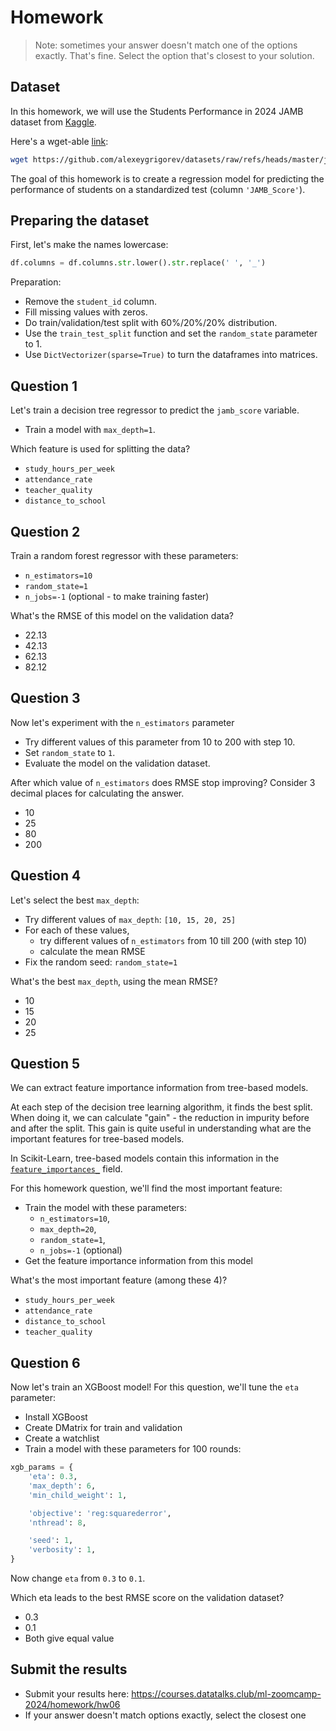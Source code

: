 # Homework

> Note: sometimes your answer doesn't match one of the options exactly. That's fine. Select the option that's closest to your solution.

## Dataset

In this homework, we will use the Students Performance in 2024 JAMB dataset from [Kaggle](https://www.kaggle.com/datasets/idowuadamo/students-performance-in-2024-jamb).

Here's a wget-able [link](https://github.com/alexeygrigorev/datasets/raw/refs/heads/master/jamb_exam_results.csv):

```bash
wget https://github.com/alexeygrigorev/datasets/raw/refs/heads/master/jamb_exam_results.csv
```

The goal of this homework is to create a regression model for predicting the performance of students on a standardized test (column `'JAMB_Score'`).

## Preparing the dataset

First, let's make the names lowercase:

```python
df.columns = df.columns.str.lower().str.replace(' ', '_')
```

Preparation:

* Remove the `student_id` column.
* Fill missing values with zeros.
* Do train/validation/test split with 60%/20%/20% distribution.
* Use the `train_test_split` function and set the `random_state` parameter to 1.
* Use `DictVectorizer(sparse=True)` to turn the dataframes into matrices.

## Question 1

Let's train a decision tree regressor to predict the `jamb_score` variable.

* Train a model with `max_depth=1`.

Which feature is used for splitting the data?

* `study_hours_per_week`
* `attendance_rate`
* `teacher_quality`
* `distance_to_school`

## Question 2

Train a random forest regressor with these parameters:

* `n_estimators=10`
* `random_state=1`
* `n_jobs=-1` (optional - to make training faster)

What's the RMSE of this model on the validation data?

* 22.13
* 42.13
* 62.13
* 82.12

## Question 3

Now let's experiment with the `n_estimators` parameter

* Try different values of this parameter from 10 to 200 with step 10.
* Set `random_state` to `1`.
* Evaluate the model on the validation dataset.

After which value of `n_estimators` does RMSE stop improving?
Consider 3 decimal places for calculating the answer.

* 10
* 25
* 80
* 200

## Question 4

Let's select the best `max_depth`:

* Try different values of `max_depth`: `[10, 15, 20, 25]`
* For each of these values,
  * try different values of `n_estimators` from 10 till 200 (with step 10)
  * calculate the mean RMSE
* Fix the random seed: `random_state=1`

What's the best `max_depth`, using the mean RMSE?

* 10
* 15
* 20
* 25

## Question 5

We can extract feature importance information from tree-based models.

At each step of the decision tree learning algorithm, it finds the best split.
When doing it, we can calculate "gain" - the reduction in impurity before and after the split.
This gain is quite useful in understanding what are the important features for tree-based models.

In Scikit-Learn, tree-based models contain this information in the
[`feature_importances_`](https://scikit-learn.org/stable/modules/generated/sklearn.ensemble.RandomForestRegressor.html#sklearn.ensemble.RandomForestRegressor.feature_importances_)
field.

For this homework question, we'll find the most important feature:

* Train the model with these parameters:
  * `n_estimators=10`,
  * `max_depth=20`,
  * `random_state=1`,
  * `n_jobs=-1` (optional)
* Get the feature importance information from this model

What's the most important feature (among these 4)?

* `study_hours_per_week`
* `attendance_rate`
* `distance_to_school`
* `teacher_quality`

## Question 6

Now let's train an XGBoost model! For this question, we'll tune the `eta` parameter:

* Install XGBoost
* Create DMatrix for train and validation
* Create a watchlist
* Train a model with these parameters for 100 rounds:

```python
xgb_params = {
    'eta': 0.3,
    'max_depth': 6,
    'min_child_weight': 1,

    'objective': 'reg:squarederror',
    'nthread': 8,

    'seed': 1,
    'verbosity': 1,
}
```

Now change `eta` from `0.3` to `0.1`.

Which eta leads to the best RMSE score on the validation dataset?

* 0.3
* 0.1
* Both give equal value

## Submit the results

* Submit your results here: <https://courses.datatalks.club/ml-zoomcamp-2024/homework/hw06>
* If your answer doesn't match options exactly, select the closest one
